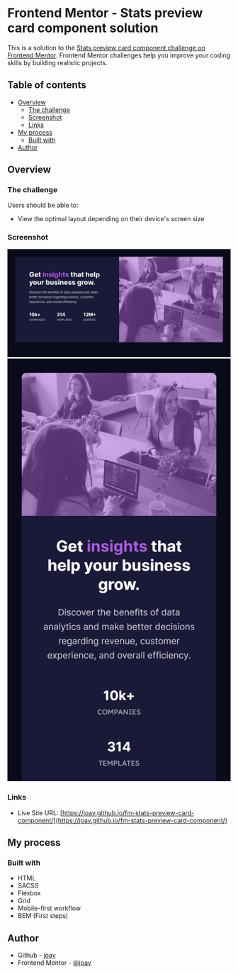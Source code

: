 # Frontend Mentor - Stats preview card component solution

This is a solution to the [Stats preview card component challenge on Frontend Mentor](https://www.frontendmentor.io/challenges/stats-preview-card-component-8JqbgoU62). Frontend Mentor challenges help you improve your coding skills by building realistic projects. 

## Table of contents

- [Overview](#overview)
  - [The challenge](#the-challenge)
  - [Screenshot](#screenshot)
  - [Links](#links)
- [My process](#my-process)
  - [Built with](#built-with)
- [Author](#author)

## Overview

### The challenge

Users should be able to:

- View the optimal layout depending on their device's screen size

### Screenshot

![Desktop](./images/desktop.jpg)
![Mobile](./images/mobile.png)

### Links

- Live Site URL: [https://joav.github.io/fm-stats-preview-card-component/](https://joav.github.io/fm-stats-preview-card-component/)

## My process

### Built with

- HTML
- SACSS
- Flexbox
- Grid
- Mobile-first workflow
- BEM (First steps)

## Author

- Github - [joav](https://www.github.com/joav)
- Frontend Mentor - [@joav](https://www.frontendmentor.io/profile/joav)
